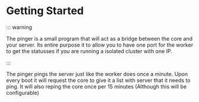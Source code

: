 # Getting Started


::: warning

The pinger is a small program that will act as a bridge between the core and your server.
Its entire purpose it to allow you to have one port for the worker to get the statusses if you are running a isolated cluster with one IP.

:::


The pinger pings the server just like the worker does once a minute.
Upon every boot it will request the core to give it a list with server that it needs to ping. 
It will also reping the core once per 15 minutes (Although this will be configurable)
